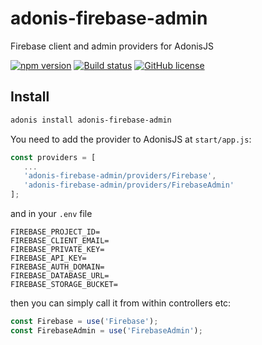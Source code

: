 # adonis-firebase-admin

Firebase client and admin providers for AdonisJS

[![npm version](https://badge.fury.io/js/adonis-firebase-admin.svg)](https://badge.fury.io/js/adonis-firebase-admin)
[![Build status](https://ci.appveyor.com/api/projects/status/j5bj7h3uhqf5eu2s/branch/master?svg=true)](https://ci.appveyor.com/project/Perafan18/adonis-firebase-admin/branch/master)
[![GitHub license](https://img.shields.io/github/license/Perafan18/adonis-firebase-admin.svg)](https://github.com/Perafan18/adonis-firebase-admin/blob/master/LICENSE)


## Install

```bash
adonis install adonis-firebase-admin
```

You need to add the provider to AdonisJS at `start/app.js`:

```javascript
const providers = [
   ...
   'adonis-firebase-admin/providers/Firebase',
   'adonis-firebase-admin/providers/FirebaseAdmin'
];
```

and in your `.env` file

```
FIREBASE_PROJECT_ID=
FIREBASE_CLIENT_EMAIL=
FIREBASE_PRIVATE_KEY=
FIREBASE_API_KEY=
FIREBASE_AUTH_DOMAIN=
FIREBASE_DATABASE_URL=
FIREBASE_STORAGE_BUCKET=
```

then you can simply call it from within controllers etc:

```javascript
const Firebase = use('Firebase');
const FirebaseAdmin = use('FirebaseAdmin');
`````
